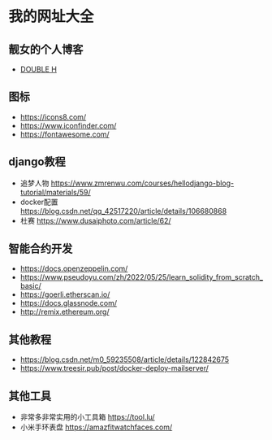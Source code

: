 # 我的网址大全
## 靓女的个人博客
- [DOUBLE H](http://hh.daocat.digital/about/)


## 图标
- https://icons8.com/
- https://www.iconfinder.com/
- https://fontawesome.com/


## django教程
- 追梦人物 https://www.zmrenwu.com/courses/hellodjango-blog-tutorial/materials/59/
- docker配置 https://blog.csdn.net/qq_42517220/article/details/106680868
- 杜赛 https://www.dusaiphoto.com/article/62/


## 智能合约开发
- https://docs.openzeppelin.com/
- https://www.pseudoyu.com/zh/2022/05/25/learn_solidity_from_scratch_basic/
- https://goerli.etherscan.io/
- https://docs.glassnode.com/
- http://remix.ethereum.org/


## 其他教程
- https://blog.csdn.net/m0_59235508/article/details/122842675 
- https://www.treesir.pub/post/docker-deploy-mailserver/
  

## 其他工具
- 非常多非常实用的小工具箱 https://tool.lu/
- 小米手环表盘 https://amazfitwatchfaces.com/
